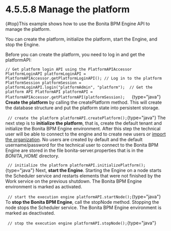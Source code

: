 
4.5.5.8 Manage the platform
===========================

[](){#top}This example shows how to use the Bonita BPM Engine API to manage the platform.

You can create the platform, initialize the platform, start the Engine, and stop the Engine.

Before you can create the platform, you need to log in and get the platformAPI:

` // Get platform login API using the PlatformAPIAccessor PlatformLoginAPI platformLoginAPI = PlatformAPIAccessor.getPlatformLoginAPI(); // Log in to the platform PlatformSession platformSession = platformLoginAPI.login("platformAdmin", "platform");  // Get the platform API PlatformAPI platformAPI = PlatformAPIAccessor.getPlatformAPI(platformSession);    `{type="java"}
**Create the platform** by calling the <span class="tt">createPlatform</span> method. This will create the database structure and put the platform state into persistent storage.

` // create the platform platformAPI.createPlatform();`{type="java"}
The next step is to **initialize the platform**, that is, create the default tenant and initialize the Bonita BPM Engine environment.
After this step the technical user will be able to connect to the engine and to create new users or [import the organization](/manage-organization#org). No users are created by
default and the default username/password for the technical user to connect to the Bonita BPM Engine are stored in the file <span class="tt">bonita-server.properties<span> that is in the *BONITA\_HOME* directory.</span></span>

` // initialize the platform platformAPI.initializePlatform();`{type="java"}
Next, **start the Engine**. Starting the Engine on a node starts the Scheduler
service and restarts elements that were not finished by the Work service on the previous shutdown. The Bonita BPM Engine environment
is marked as activated.

` // start the execution engine platformAPI.startNode();`{type="java"}
To **stop the Bonita BPM Engine**, call the <span class="tt">stopNode<span> method. Stopping the node stops the Scheduler service. The Bonita BPM Engine environment is marked as deactivated.</span></span>

` // stop the execution engine platformAPI.stopNode();`{type="java"}

